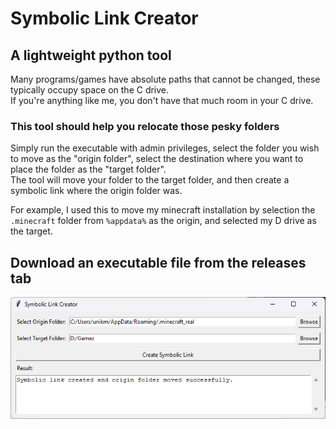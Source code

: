# Symbolic Link Creator
## A lightweight python tool
Many programs/games have absolute paths that cannot be changed, these typically occupy space on the C drive.  
If you're anything like me, you don't have that much room in your C drive.  
### This tool should help you relocate those pesky folders
Simply run the executable with admin privileges, select the folder you wish to move as the "origin folder", select the destination where you want to place the folder as the "target folder".  
The tool will move your folder to the target folder, and then create a symbolic link where the origin folder was.  
  
For example, I used this to move my minecraft installation by selection the `.minecraft` folder from `%appdata%` as the origin, and selected my D drive as the target.  
## Download an executable file from the releases tab

![Preview](preview.png)
